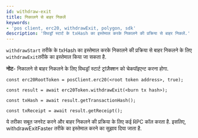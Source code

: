 ```yaml
---
id: withdraw-exit
title: निकालने से बाहर निकलें
keywords:
- 'pos client, erc20, withdrawExit, polygon, sdk'
description: 'विथड्रॉ स्टार्ट के txHash का इस्तेमाल करके निकालने की प्रक्रिया से बाहर निकलें.'
---
```


`withdrawStart` तरीके के txHash का इस्तेमाल करके निकालने की प्रक्रिया से बाहर निकलने के लिए `withdrawExit`तरीके का इस्तेमाल किया जा सकता है.

**नोट**- निकालने से बाहर निकलने के लिए विथड्रॉ स्टार्ट ट्रांज़ैक्शन को चेकपॉइएन्ट करना होगा.

```
const erc20RootToken = posClient.erc20(<root token address>, true);

const result = await erc20Token.withdrawExit(<burn tx hash>);

const txHash = await result.getTransactionHash();

const txReceipt = await result.getReceipt();

```


ये तरीका सबूत जनरेट करने और बाहर निकलने की प्रक्रिया के लिए कई RPC कॉल करता है. इसलिए, withdrawExitFaster तरीके का इस्तेमाल करने का सुझाव दिया जाता है.
>

